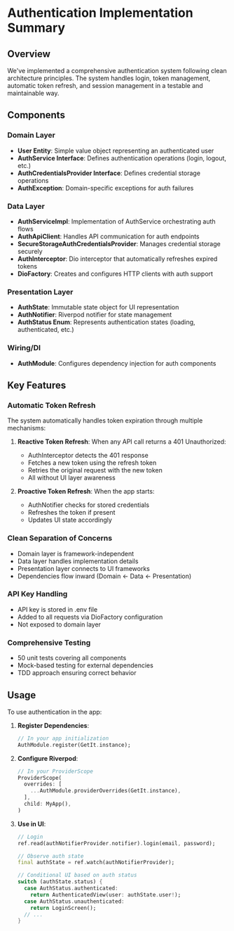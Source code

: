 # Authentication Implementation Summary

## Overview

We've implemented a comprehensive authentication system following clean architecture principles. The system handles login, token management, automatic token refresh, and session management in a testable and maintainable way.

## Components

### Domain Layer
- **User Entity**: Simple value object representing an authenticated user
- **AuthService Interface**: Defines authentication operations (login, logout, etc.)
- **AuthCredentialsProvider Interface**: Defines credential storage operations
- **AuthException**: Domain-specific exceptions for auth failures

### Data Layer
- **AuthServiceImpl**: Implementation of AuthService orchestrating auth flows
- **AuthApiClient**: Handles API communication for auth endpoints
- **SecureStorageAuthCredentialsProvider**: Manages credential storage securely
- **AuthInterceptor**: Dio interceptor that automatically refreshes expired tokens
- **DioFactory**: Creates and configures HTTP clients with auth support

### Presentation Layer
- **AuthState**: Immutable state object for UI representation
- **AuthNotifier**: Riverpod notifier for state management
- **AuthStatus Enum**: Represents authentication states (loading, authenticated, etc.)

### Wiring/DI
- **AuthModule**: Configures dependency injection for auth components

## Key Features

### Automatic Token Refresh
The system automatically handles token expiration through multiple mechanisms:

1. **Reactive Token Refresh**: When any API call returns a 401 Unauthorized:
   - AuthInterceptor detects the 401 response
   - Fetches a new token using the refresh token
   - Retries the original request with the new token
   - All without UI layer awareness

2. **Proactive Token Refresh**: When the app starts:
   - AuthNotifier checks for stored credentials
   - Refreshes the token if present
   - Updates UI state accordingly

### Clean Separation of Concerns
- Domain layer is framework-independent
- Data layer handles implementation details
- Presentation layer connects to UI frameworks
- Dependencies flow inward (Domain ← Data ← Presentation)

### API Key Handling
- API key is stored in .env file
- Added to all requests via DioFactory configuration
- Not exposed to domain layer

### Comprehensive Testing
- 50 unit tests covering all components
- Mock-based testing for external dependencies
- TDD approach ensuring correct behavior

## Usage

To use authentication in the app:

1. **Register Dependencies**:
   ```dart
   // In your app initialization
   AuthModule.register(GetIt.instance);
   ```

2. **Configure Riverpod**:
   ```dart
   // In your ProviderScope
   ProviderScope(
     overrides: [
       ...AuthModule.providerOverrides(GetIt.instance),
     ],
     child: MyApp(),
   )
   ```

3. **Use in UI**:
   ```dart
   // Login
   ref.read(authNotifierProvider.notifier).login(email, password);
   
   // Observe auth state
   final authState = ref.watch(authNotifierProvider);
   
   // Conditional UI based on auth status
   switch (authState.status) {
     case AuthStatus.authenticated:
       return AuthenticatedView(user: authState.user!);
     case AuthStatus.unauthenticated:
       return LoginScreen();
     // ...
   }
   ``` 